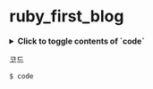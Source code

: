 # ruby_first_blog
<details>
  <summary><strong>Click to toggle contents of `code`</strong></summary>
```
CODE!
```
</details>


코드
```
$ code
```
